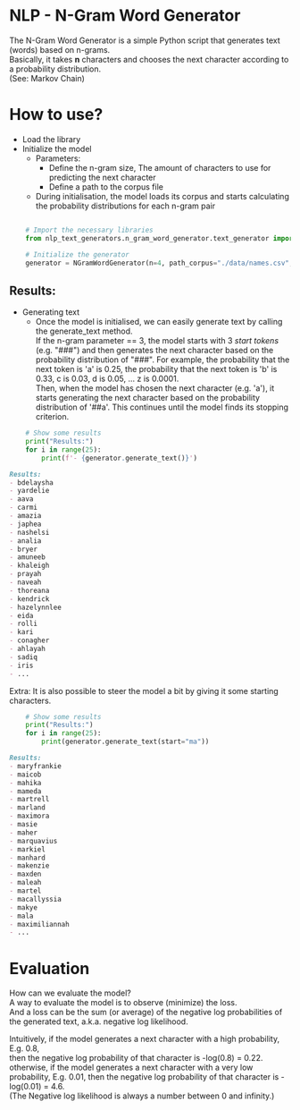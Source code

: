 # NLP - N-Gram Word Generator

The N-Gram Word Generator is a simple Python script that generates text (words) based on n-grams.  
Basically, it takes **n** characters and chooses the next character according to a probability distribution.  
(See: Markov Chain)

# How to use?

- Load the library
- Initialize the model
  - Parameters: 
    - Define the n-gram size, The amount of characters to use for predicting the next character
    - Define a path to the corpus file
  - During initialisation, the model loads its corpus and starts calculating the probability distributions for each n-gram pair

```python

    # Import the necessary libraries
    from nlp_text_generators.n_gram_word_generator.text_generator import NGramWordGenerator

    # Initialize the generator
    generator = NGramWordGenerator(n=4, path_corpus="./data/names.csv", seed=42)
```

## Results:
 - Generating text
   - Once the model is initialised, we can easily generate text by calling the generate_text method.  
     If the n-gram parameter == 3, the model starts with 3 _start tokens_ (e.g. "###") and then generates the next character based on the probability distribution of "###". For example, the probability that the next token is 'a' is 0.25, the probability that the next token is 'b' is 0.33, c is 0.03, d is 0.05, ... z is 0.0001.   
     Then, when the model has chosen the next character (e.g. 'a'), it starts generating the next character based on the probability distribution of '##a'. This continues until the model finds its stopping criterion.   

```python
    # Show some results
    print("Results:")
    for i in range(25):
        print(f'- {generator.generate_text()}')
```
``` md
Results:
- bdelaysha
- yardelie
- aava
- carmi
- amazia
- japhea
- nashelsi
- analia
- bryer
- amuneeb
- khaleigh
- prayah
- naveah
- thoreana
- kendrick
- hazelynnlee
- eida
- rolli
- kari
- conagher
- ahlayah
- sadiq
- iris
- ...
```

Extra: It is also possible to steer the model a bit by giving it some starting characters. 

```python
    # Show some results
    print("Results:")
    for i in range(25):
        print(generator.generate_text(start="ma"))
```
```md
Results:
- maryfrankie
- maicob
- mahika
- mameda
- martrell
- marland
- maximora
- masie
- maher
- marquavius
- markiel
- manhard
- makenzie
- maxden
- maleah
- martel
- macallyssia
- makye
- mala
- maximiliannah
- ...
```

# Evaluation
How can we evaluate the model?  
A way to evaluate the model is to observe (minimize) the loss.  
And a loss can be the sum (or average) of the negative log probabilities of the generated text, a.k.a. negative log likelihood.
  
Intuitively, if the model generates a next character with a high probability, E.g. 0.8,  
then the negative log probability of that character is -log(0.8) = 0.22.
otherwise, if the model generates a next character with a very low probability, E.g. 0.01,
then the negative log probability of that character is -log(0.01) = 4.6.  
(The Negative log likelihood is always a number between 0 and infinity.)